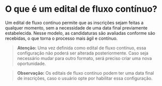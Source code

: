 # O que é um edital de fluxo contínuo?

Um edital de fluxo contínuo permite que as inscrições sejam feitas a qualquer momento, sem a necessidade de uma data final previamente estabelecida.
Nesse modelo, as candidaturas são avaliadas conforme são recebidas, o que torna o processo mais ágil e contínuo.

> **Atenção:** Uma vez definida como edital de fluxo contínuo, essa configuração não poderá ser alterada posteriormente. Caso seja necessário mudar para outro formato, será preciso criar uma nova oportunidade.

> **Observação:** Os editais de fluxo contínuo podem ter uma data final de inscrições, caso o usuário opte por habilitar essa configuração.